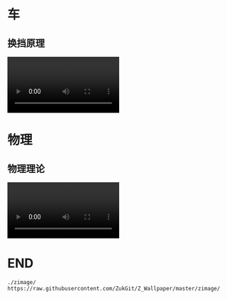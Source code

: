 #  车

## 换挡原理

<video autoplay="true" controls="controls" width="50%" hight="50%" >
<source src="./zimage/zvideo/06science/huandan1.mp4" type="video/mp4" />
</video>



# 物理

## 物理理论

<video autoplay="true" controls="controls" width="50%" hight="50%" >
<source src="./zimage/zvideo/06science/wuli1.mp4" type="video/mp4" />
</video>


# END
```
./zimage/
https://raw.githubusercontent.com/ZukGit/Z_Wallpaper/master/zimage/


```

